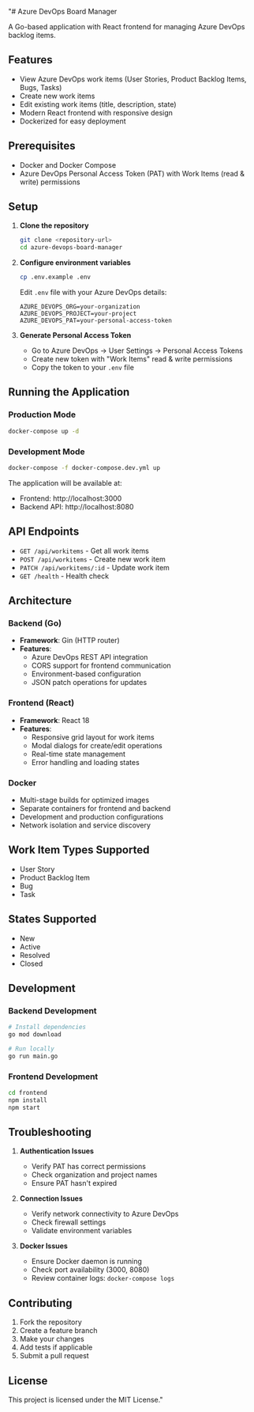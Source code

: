 "# Azure DevOps Board Manager

A Go-based application with React frontend for managing Azure DevOps backlog items.

## Features

- View Azure DevOps work items (User Stories, Product Backlog Items, Bugs, Tasks)
- Create new work items
- Edit existing work items (title, description, state)
- Modern React frontend with responsive design
- Dockerized for easy deployment

## Prerequisites

- Docker and Docker Compose
- Azure DevOps Personal Access Token (PAT) with Work Items (read & write) permissions

## Setup

1. **Clone the repository**
   ```bash
   git clone <repository-url>
   cd azure-devops-board-manager
   ```

2. **Configure environment variables**
   ```bash
   cp .env.example .env
   ```
   
   Edit `.env` file with your Azure DevOps details:
   ```
   AZURE_DEVOPS_ORG=your-organization
   AZURE_DEVOPS_PROJECT=your-project
   AZURE_DEVOPS_PAT=your-personal-access-token
   ```

3. **Generate Personal Access Token**
   - Go to Azure DevOps → User Settings → Personal Access Tokens
   - Create new token with "Work Items" read & write permissions
   - Copy the token to your `.env` file

## Running the Application

### Production Mode
```bash
docker-compose up -d
```

### Development Mode
```bash
docker-compose -f docker-compose.dev.yml up
```

The application will be available at:
- Frontend: http://localhost:3000
- Backend API: http://localhost:8080

## API Endpoints

- `GET /api/workitems` - Get all work items
- `POST /api/workitems` - Create new work item
- `PATCH /api/workitems/:id` - Update work item
- `GET /health` - Health check

## Architecture

### Backend (Go)
- **Framework**: Gin (HTTP router)
- **Features**: 
  - Azure DevOps REST API integration
  - CORS support for frontend communication
  - Environment-based configuration
  - JSON patch operations for updates

### Frontend (React)
- **Framework**: React 18
- **Features**:
  - Responsive grid layout for work items
  - Modal dialogs for create/edit operations
  - Real-time state management
  - Error handling and loading states

### Docker
- Multi-stage builds for optimized images
- Separate containers for frontend and backend
- Development and production configurations
- Network isolation and service discovery

## Work Item Types Supported

- User Story
- Product Backlog Item
- Bug
- Task

## States Supported

- New
- Active
- Resolved
- Closed

## Development

### Backend Development
```bash
# Install dependencies
go mod download

# Run locally
go run main.go
```

### Frontend Development
```bash
cd frontend
npm install
npm start
```

## Troubleshooting

1. **Authentication Issues**
   - Verify PAT has correct permissions
   - Check organization and project names
   - Ensure PAT hasn't expired

2. **Connection Issues**
   - Verify network connectivity to Azure DevOps
   - Check firewall settings
   - Validate environment variables

3. **Docker Issues**
   - Ensure Docker daemon is running
   - Check port availability (3000, 8080)
   - Review container logs: `docker-compose logs`

## Contributing

1. Fork the repository
2. Create a feature branch
3. Make your changes
4. Add tests if applicable
5. Submit a pull request

## License

This project is licensed under the MIT License." 
